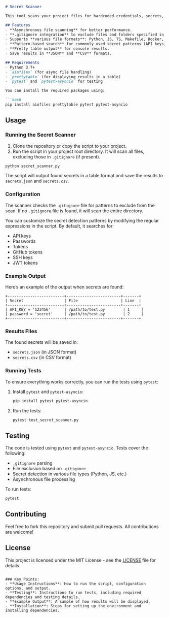 ```markdown
# Secret Scanner

This tool scans your project files for hardcoded credentials, secrets, and sensitive information such as API keys, passwords, tokens, etc. It supports multiple file types like Python, JavaScript, TypeScript, Makefiles, Docker files, Compose files, YAML, and Bash scripts.

## Features
- **Asynchronous file scanning** for better performance.
- **.gitignore integration** to exclude files and folders specified in `.gitignore`.
- Supports **various file formats**: Python, JS, TS, Makefile, Docker, Compose, YAML, Bash.
- **Pattern-based search** for commonly used secret patterns (API keys, passwords, tokens, etc.).
- **Pretty table output** for console results.
- Save results in **JSON** and **CSV** formats.

## Requirements
- Python 3.7+
- `aiofiles` (for async file handling)
- `prettytable` (for displaying results in a table)
- `pytest` and `pytest-asyncio` for testing

You can install the required packages using:

```bash
pip install aiofiles prettytable pytest pytest-asyncio
```

## Usage

### Running the Secret Scanner

1. Clone the repository or copy the script to your project.
2. Run the script in your project root directory. It will scan all files, excluding those in `.gitignore` (if present).

```bash
python secret_scanner.py
```

The script will output found secrets in a table format and save the results to `secrets.json` and `secrets.csv`.

### Configuration

The scanner checks the `.gitignore` file for patterns to exclude from the scan. If no `.gitignore` file is found, it will scan the entire directory.

You can customize the secret detection patterns by modifying the regular expressions in the script. By default, it searches for:

- API keys
- Passwords
- Tokens
- GitHub tokens
- SSH keys
- JWT tokens

### Example Output

Here’s an example of the output when secrets are found:

```
+-------------------------+------------------------+-------+
| Secret                  | File                   | Line  |
+-------------------------+------------------------+-------+
| API_KEY = '123456'      | /path/to/test.py        | 1     |
| password = 'secret'     | /path/to/test.py        | 2     |
+-------------------------+------------------------+-------+
```

### Results Files

The found secrets will be saved in:

- `secrets.json` (in JSON format)
- `secrets.csv` (in CSV format)

### Running Tests

To ensure everything works correctly, you can run the tests using `pytest`:

1. Install `pytest` and `pytest-asyncio`:
   ```bash
   pip install pytest pytest-asyncio
   ```

2. Run the tests:
   ```bash
   pytest test_secret_scanner.py
   ```

## Testing

The code is tested using `pytest` and `pytest-asyncio`. Tests cover the following:

- `.gitignore` parsing
- File exclusion based on `.gitignore`
- Secret detection in various file types (Python, JS, etc.)
- Asynchronous file processing

To run tests:

```bash
pytest
```

## Contributing

Feel free to fork this repository and submit pull requests. All contributions are welcome!

## License

This project is licensed under the MIT License - see the [LICENSE](LICENSE) file for details.
```

### Key Points:
- **Usage Instructions**: How to run the script, configuration options, and output.
- **Testing**: Instructions to run tests, including required dependencies and testing details.
- **Example Output**: A sample of how results will be displayed.
- **Installation**: Steps for setting up the environment and installing dependencies.
